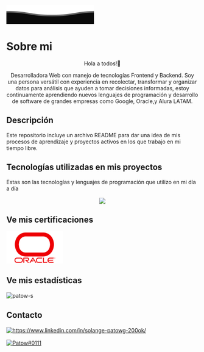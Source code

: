<!-- HEADER -->
![footer superior](ola.svg)


# Sobre mi 

<p align="center" dir="auto"> Hola a todos!👋</p>
<p align="center" dir="auto"> Desarrolladora Web con manejo de tecnologías Frontend y Backend. Soy una persona versátil con experiencia en recolectar, transformar y organizar datos para análisis que ayuden a tomar decisiones informadas, estoy continuamente aprendiendo nuevos lenguajes de programación y desarrollo de software de grandes empresas como Google, Oracle,y Alura LATAM.
</p>

## Descripción

Este repositorio incluye un archivo README para dar una idea de mis procesos de aprendizaje y proyectos activos en los que trabajo en mi tiempo libre.

<!-- ## View my Portfolio
> _***Text encrypter with JavaScript.***_ To test the app click <a href="">Encryption App.</a>

> ***Currency converter with Java.*** To test the app click <a href="">Converter App.</a> -->

## Tecnologías utilizadas en mis proyectos

Estas son las tecnologías y lenguajes de programación que utilizo en mi día a día

<p align="center" dir="auto"> 
<img align="center" src="https://skills.thijs.gg/icons?i=js,py,html,css,git,nodejs">

## Ve mis certificaciones
<!-- <p align="center" dir="auto"> -->
<a href="https://github.com/Patow-S/CERTIFICADOS/tree/main/CERTIFICADOS/ORACLE%20-%20ALURA"><img src="img/Oracle-Symbol.png"  width="150px" /></a>



## Ve mis estadísticas

<p><img align="center" src="https://github-readme-stats.vercel.app/api/top-langs?username=patow-s&show_icons=true&locale=en&layout=compact" alt="patow-s" /></p>

## Contacto 
<p align="center" dir="auto">

<a align="center" href="https://www.linkedin.com/in/solange-patowg-200ok/" target="blank"><img align="center" src="https://skills.thijs.gg/icons?i=linkedin" alt="https://www.linkedin.com/in/solange-patowg-200ok/"/></a>

<a align="center" href="https://discord.gg/Patow#0111" target="blank"><img align="center" src="https://skills.thijs.gg/icons?i=discord" alt="Patow#0111" /></a>





</p>
